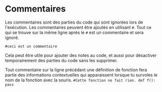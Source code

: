 # Commentaires
Les commentaires sont des parties du code qui sont ignorées lors de l'exécution.
Les commentaires peuvent être ajoutés en utilisant `#`. Tout ce qui se trouve sur la même ligne après le `#` est un commentaire et sera ignoré.

`#ceci est un commentaire`

Cela peut être utile pour ajouter des notes au code, et aussi pour désactiver temporairement des parties du code sans les supprimer.

Tout commentaire sur la ligne précédant une définition de fonction fera partie des informations contextuelles qui apparaissent lorsque tu survoles le nom de la fonction avec la souris.
`#Cette fonction ne fait rien.
def f():
    pass`
